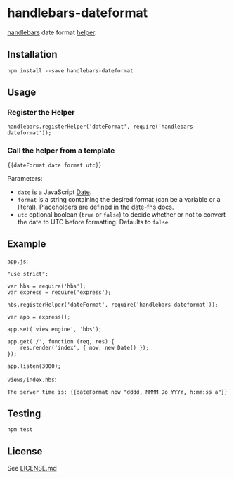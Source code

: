 # handlebars-dateformat

[handlebars](http://handlebarsjs.com/) date format [helper](http://handlebarsjs.com/block_helpers.html).

## Installation

    npm install --save handlebars-dateformat

## Usage

### Register the Helper

    handlebars.registerHelper('dateFormat', require('handlebars-dateformat'));

### Call the helper from a template

    {{dateFormat date format utc}}

Parameters:

* `date` is a JavaScript [Date](https://developer.mozilla.org/en/docs/Web/JavaScript/Reference/Global_Objects/Date).
* `format` is a string containing the desired format (can be a variable or a literal). Placeholders are defined in the [date-fns docs](https://date-fns.org/docs/Getting-Started).
* `utc` optional boolean (`true` or `false`) to decide whether or not to convert the date to UTC before formatting. Defaults to `false`.

## Example

`app.js`:

    "use strict";

    var hbs = require('hbs');
    var express = require('express');

    hbs.registerHelper('dateFormat', require('handlebars-dateformat'));

    var app = express();

    app.set('view engine', 'hbs');    

    app.get('/', function (req, res) {
        res.render('index', { now: new Date() });
    });

    app.listen(3000);

`views/index.hbs`:

    The server time is: {{dateFormat now "dddd, MMMM Do YYYY, h:mm:ss a"}}

## Testing

    npm test

## License

See [LICENSE.md](https://github.com/tcort/handlebars-dateformat/blob/master/LICENSE.md)
